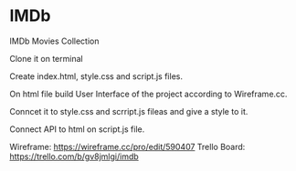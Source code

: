 # IMDb
IMDb Movies Collection

Clone it on terminal

Create index.html, style.css and script.js files.

On html file build User Interface of the project according to Wireframe.cc.

Conncet it to style.css and scrript.js fileas and give a style to it.

Connect API to html on script.js file.


Wireframe: https://wireframe.cc/pro/edit/590407
Trello Board: https://trello.com/b/gv8jmlgi/imdb


